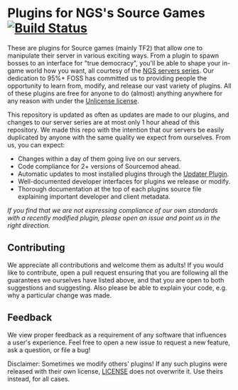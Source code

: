 # Plugins for NGS's Source Games [![Build Status](https://travis-ci.org/NGSNetwork/sm-plugins.svg?branch=master)](https://travis-ci.org/NGSNetwork/sm-plugins)
These are plugins for Source games (mainly TF2) that allow one to manipulate their server in various exciting ways. From a plugin to spawn bosses to an interface for "true democracy", you'll be able to shape your in-game world how you want, all courtesy of the [NGS servers series](https://www.neogenesisnetwork.net/). Our dedication to 95%+ FOSS has committed us to providing people the opportunity to learn from, modify, and release our vast variety of plugins. All of these plugins are free for anyone to do (almost) anything anywhere for any reason with under the [Unlicense license](https://github.com/NGSNetwork/sm-plugins/blob/master/LICENSE).

This repository is updated as often as updates are made to our plugins, and changes to our server series are at most only 1 hour ahead of this repository. We made this repo with the intention that our servers be easily duplicated by anyone with the same quality we expect from ourselves. From us, you can expect:
* Changes within a day of them going live on our servers.
* Code compliance for 2+ versions of Sourcemod ahead.
* Automatic updates to most installed plugins through the [Updater Plugin](https://forums.alliedmods.net/showthread.php?t=169095).
* Well-documented developer interfaces for plugins we release or modify.
* Thorough documentation at the top of each plugins source file explaining important developer and client metadata.

*If you find that we are not expressing compliance of our own standards with a recently modified plugin, please open an issue and point us in the right direction.*

## Contributing
We appreciate all contributions and welcome them as adults! If you would like to contribute, open a pull request ensuring that you are following all the guarantees we ourselves have listed above, and that you are open to both suggestions and suggesting. Also please be able to explain your code, e.g. why a particular change was made.

## Feedback
We view proper feedback as a requirement of any software that influences a user's experience. Feel free to open a new issue to request a new feature, ask a question, or file a bug!

Disclaimer: Sometimes we modify others' plugins! If any such plugins were released with their own license, [LICENSE](https://github.com/NGSNetwork/sm-plugins/blob/master/LICENSE) does not overwrite it. Use theirs instead, for all cases.
